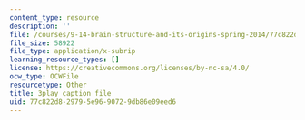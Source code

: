 ```yaml
---
content_type: resource
description: ''
file: /courses/9-14-brain-structure-and-its-origins-spring-2014/77c822d829795e9690729db86e09eed6_555142.vtt
file_size: 58922
file_type: application/x-subrip
learning_resource_types: []
license: https://creativecommons.org/licenses/by-nc-sa/4.0/
ocw_type: OCWFile
resourcetype: Other
title: 3play caption file
uid: 77c822d8-2979-5e96-9072-9db86e09eed6
---
```

